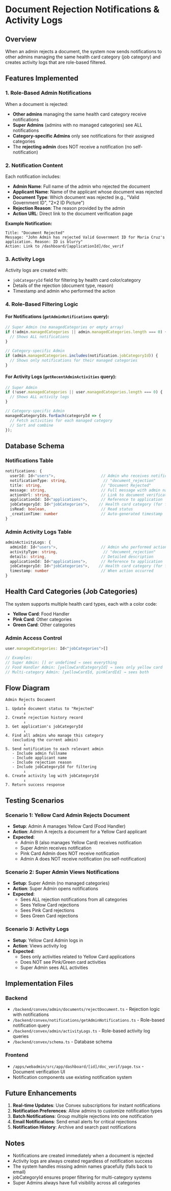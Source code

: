 # Document Rejection Notifications & Activity Logs

## Overview
When an admin rejects a document, the system now sends notifications to other admins managing the same health card category (job category) and creates activity logs that are role-based filtered.

## Features Implemented

### 1. **Role-Based Admin Notifications**
When a document is rejected:
- **Other admins** managing the same health card category receive notifications
- **Super Admins** (admins with no managed categories) see ALL notifications
- **Category-specific Admins** only see notifications for their assigned categories
- The **rejecting admin** does NOT receive a notification (no self-notification)

### 2. **Notification Content**
Each notification includes:
- **Admin Name**: Full name of the admin who rejected the document
- **Applicant Name**: Name of the applicant whose document was rejected
- **Document Type**: Which document was rejected (e.g., "Valid Government ID", "2×2 ID Picture")
- **Rejection Reason**: The reason provided by the admin
- **Action URL**: Direct link to the document verification page

**Example Notification:**
```
Title: "Document Rejected"
Message: "John Admin has rejected Valid Government ID for Maria Cruz's application. Reason: ID is blurry"
Action: Link to /dashboard/[applicationId]/doc_verif
```

### 3. **Activity Logs**
Activity logs are created with:
- `jobCategoryId` field for filtering by health card color/category
- Details of the rejection (document type, reason)
- Timestamp and admin who performed the action

### 4. **Role-Based Filtering Logic**

#### For Notifications (`getAdminNotifications` query):
```typescript
// Super Admin (no managedCategories or empty array)
if (!admin.managedCategories || admin.managedCategories.length === 0) {
  // Shows ALL notifications
}

// Category-specific Admin
if (admin.managedCategories.includes(notification.jobCategoryId)) {
  // Shows only notifications for their managed categories
}
```

#### For Activity Logs (`getRecentAdminActivities` query):
```typescript
// Super Admin
if (!user.managedCategories || user.managedCategories.length === 0) {
  // Shows ALL activity logs
}

// Category-specific Admin
managedCategoryIds.forEach(categoryId => {
  // Fetch activities for each managed category
  // Sort and combine
});
```

## Database Schema

### Notifications Table
```typescript
notifications: {
  userId: Id<"users">,                    // Admin who receives notification
  notificationType: string,                // "document_rejection"
  title: string,                          // "Document Rejected"
  message: string,                        // Full message with admin name
  actionUrl: string,                      // Link to document verification
  applicationId: Id<"applications">,      // Reference to application
  jobCategoryId: Id<"jobCategories">,    // Health card category (for filtering)
  isRead: boolean,                        // Read status
  _creationTime: number                   // Auto-generated timestamp
}
```

### Admin Activity Logs Table
```typescript
adminActivityLogs: {
  adminId: Id<"users">,                   // Admin who performed action
  activityType: string,                    // "document_rejection"
  details: string,                        // Detailed description
  applicationId: Id<"applications">,      // Reference to application
  jobCategoryId: Id<"jobCategories">,    // Health card category (for filtering)
  timestamp: number                       // When action occurred
}
```

## Health Card Categories (Job Categories)

The system supports multiple health card types, each with a color code:
- **Yellow Card**: Food Handler
- **Pink Card**: Other categories
- **Green Card**: Other categories

### Admin Access Control
```typescript
user.managedCategories: Id<"jobCategories">[]

// Examples:
// Super Admin: [] or undefined → sees everything
// Food Handler Admin: [yellowCardCategoryId] → sees only yellow card
// Multi-category Admin: [yellowCardId, pinkCardId] → sees both
```

## Flow Diagram

```
Admin Rejects Document
        ↓
1. Update document status to "Rejected"
        ↓
2. Create rejection history record
        ↓
3. Get application's jobCategoryId
        ↓
4. Find all admins who manage this category
   (excluding the current admin)
        ↓
5. Send notification to each relevant admin
   - Include admin fullname
   - Include applicant name
   - Include rejection reason
   - Include jobCategoryId for filtering
        ↓
6. Create activity log with jobCategoryId
        ↓
7. Return success response
```

## Testing Scenarios

### Scenario 1: Yellow Card Admin Rejects Document
- **Setup**: Admin A manages Yellow Card (Food Handler)
- **Action**: Admin A rejects a document for a Yellow Card applicant
- **Expected**:
  - Admin B (also manages Yellow Card) receives notification
  - Super Admin receives notification
  - Pink Card Admin does NOT receive notification
  - Admin A does NOT receive notification (no self-notification)

### Scenario 2: Super Admin Views Notifications
- **Setup**: Super Admin (no managed categories)
- **Action**: Super Admin opens notifications
- **Expected**:
  - Sees ALL rejection notifications from all categories
  - Sees Yellow Card rejections
  - Sees Pink Card rejections
  - Sees Green Card rejections

### Scenario 3: Activity Logs
- **Setup**: Yellow Card Admin logs in
- **Action**: Views activity log
- **Expected**:
  - Sees only activities related to Yellow Card applications
  - Does NOT see Pink/Green card activities
  - Super Admin sees ALL activities

## Implementation Files

### Backend
- `/backend/convex/admin/documents/rejectDocument.ts` - Rejection logic with notifications
- `/backend/convex/notifications/getAdminNotifications.ts` - Role-based notification query
- `/backend/convex/admin/activityLogs.ts` - Role-based activity log queries
- `/backend/convex/schema.ts` - Database schema

### Frontend
- `/apps/webadmin/src/app/dashboard/[id]/doc_verif/page.tsx` - Document verification UI
- Notification components use existing notification system

## Future Enhancements

1. **Real-time Updates**: Use Convex subscriptions for instant notifications
2. **Notification Preferences**: Allow admins to customize notification types
3. **Batch Notifications**: Group multiple rejections into one notification
4. **Email Notifications**: Send email alerts for critical rejections
5. **Notification History**: Archive and search past notifications

## Notes

- Notifications are created immediately when a document is rejected
- Activity logs are always created regardless of notification success
- The system handles missing admin names gracefully (falls back to email)
- jobCategoryId ensures proper filtering for multi-category systems
- Super Admins always have full visibility across all categories
